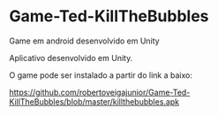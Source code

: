 # Game-Ted-KillTheBubbles
Game em android desenvolvido em Unity 

Aplicativo desenvolvido em Unity.

O game pode ser instalado a partir do link a baixo:

https://github.com/robertoveigajunior/Game-Ted-KillTheBubbles/blob/master/killthebubbles.apk



